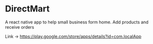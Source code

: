 # DirectMart

A react native app to help small business form home.
Add products and receive orders

Link -> https://play.google.com/store/apps/details?id=com.localApp
